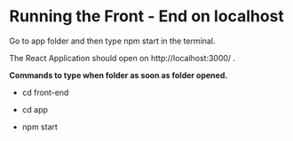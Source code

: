 # Running the Front - End on localhost

Go to app folder and then type npm start in the terminal. 

The React Application should open on http://localhost:3000/ .



**Commands to type when folder as soon as folder opened.**

* cd front-end

* cd app

* npm start
